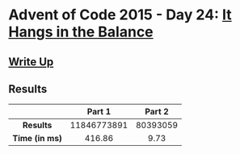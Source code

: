 # Advent of Code 2015 - Day 24: [It Hangs in the Balance](https://adventofcode.com/2015/day/24)

## [Write Up](https://codingap.github.io/advent-of-code/writeups/2015/day24)
## Results
|| **Part 1** | **Part 2** |
|:--:|:---:|:---:|
| **Results** | 11846773891 | 80393059 |
| **Time (in ms)** | 416.86 | 9.73 |